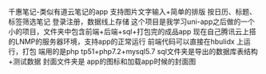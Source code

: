 千惠笔记-类似有道云笔记的app 
支持图片文字输入+简单的排版 按日历、标题、标签筛选笔记 登录注册，数据线上存储
这个项目是我学习uni-app之后做的一个小的项目，文件夹中包含前端+后端+sql+打包完的成品app
现在自己腾讯云上搭的LNMP的服务器环境，支持app的正常运行
前端代码可以直接在hbulidx 上运行，打包
端用的是php tp51+php7.2+mysql5.7
sql文件夹是导出的数据库表结构+测试数据
封面文件夹是 app的图标和加载app时候的封面图

